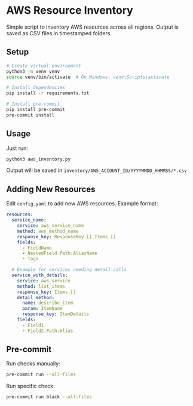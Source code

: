 # AWS Resource Inventory

Simple script to inventory AWS resources across all regions. Output is saved as CSV files in timestamped folders.

## Setup

```bash
# Create virtual environment
python3 -m venv venv
source venv/bin/activate  # On Windows: venv\Scripts\activate

# Install dependencies
pip install -r requirements.txt

# Install pre-commit
pip install pre-commit
pre-commit install
```

## Usage

Just run:
```bash
python3 aws_inventory.py
```

Output will be saved in `inventory/AWS_ACCOUNT_ID/YYYYMMDD_HHMMSS/*.csv`

## Adding New Resources

Edit `config.yaml` to add new AWS resources. Example format:

```yaml
resources:
  service_name:
    service: aws_service_name
    method: aws_method_name
    response_key: ResponseKey.[].Items.[]
    fields:
      - FieldName
      - NestedField.Path:AliasName
      - Tags

  # Example for services needing detail calls
  service_with_details:
    service: aws_service
    method: list_items
    response_key: Items.[]
    detail_method:
      name: describe_item
      param: ItemName
      response_key: ItemDetails
    fields:
      - Field1
      - Field2.Path:Alias
```

## Pre-commit

Run checks manually:
```bash
pre-commit run --all-files
```

Run specific check:
```bash
pre-commit run black --all-files
```
